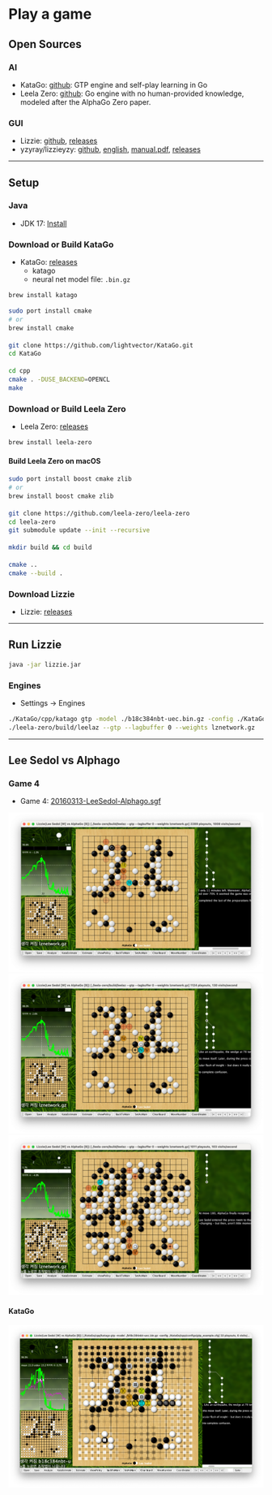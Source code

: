 # Play a game

## Open Sources

### AI

- KataGo: [github](https://github.com/lightvector/KataGo): GTP engine and self-play learning in Go
- Leela Zero: [github](https://github.com/leela-zero/leela-zero): Go engine with no human-provided knowledge, modeled after the AlphaGo Zero paper.

### GUI

- Lizzie: [github](https://github.com/featurecat/lizzie), [releases](https://github.com/featurecat/lizzie/releases)
- yzyray/lizzieyzy: [github](https://github.com/yzyray/lizzieyzy), [english](https://github.com/yzyray/lizzieyzy/blob/main/README_EN.md), [manual.pdf](https://github.com/yzyray/lizzieyzy/blob/main/readme_en.pdf), [releases](https://github.com/yzyray/lizzieyzy/releases)

---

## Setup

### Java

- JDK 17: [Install](https://github.com/rurumimic/supply/blob/master/languages/java.md)

### Download or Build KataGo

- KataGo: [releases](https://github.com/lightvector/KataGo/releases)
  - katago
  - neural net model file: `.bin.gz`

```bash
brew install katago
```

```bash
sudo port install cmake
# or
brew install cmake

git clone https://github.com/lightvector/KataGo.git
cd KataGo

cd cpp
cmake . -DUSE_BACKEND=OPENCL
make
```

### Download or Build Leela Zero

- Leela Zero: [releases](https://github.com/leela-zero/leela-zero/releases)

```bash
brew install leela-zero
```

#### Build Leela Zero on macOS

```bash
sudo port install boost cmake zlib
# or
brew install boost cmake zlib

git clone https://github.com/leela-zero/leela-zero
cd leela-zero
git submodule update --init --recursive

mkdir build && cd build

cmake ..
cmake --build .
```

### Download Lizzie

- Lizzie: [releases](https://github.com/featurecat/lizzie/releases)

---

## Run Lizzie

```bash
java -jar lizzie.jar
```

### Engines

- Settings → Engines

```bash
./KataGo/cpp/katago gtp -model ./b18c384nbt-uec.bin.gz -config ./KataGo/cpp/configs/gtp_example.cfg
./leela-zero/build/leelaz --gtp --lagbuffer 0 --weights lznetwork.gz
```

---

## Lee Sedol vs Alphago

### Game 4

- Game 4: [20160313-LeeSedol-Alphago.sgf](/games/20160313-LeeSedol-Alphago.sgf)

![77](/images/77.png)
![78](/images/78.png)
![win](/images/win.png)

#### KataGo

![78 katago](../images/78-katago.png)
